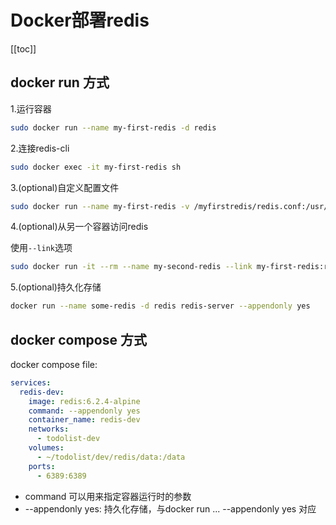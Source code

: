 # Docker部署redis

[[toc]]

## docker run 方式

1.运行容器

```bash
sudo docker run --name my-first-redis -d redis
```

2.连接redis-cli

```bash
sudo docker exec -it my-first-redis sh
```

3.(optional)自定义配置文件

```bash
sudo docker run --name my-first-redis -v /myfirstredis/redis.conf:/usr/local/etc/redis/redis.conf -d redis
```

4.(optional)从另一个容器访问redis

使用`--link`选项

```bash
sudo docker run -it --rm --name my-second-redis --link my-first-redis:redis -d redis
```

5.(optional)持久化存储

```bash
docker run --name some-redis -d redis redis-server --appendonly yes
```

## docker compose 方式

docker compose file:

```yaml
services:
  redis-dev:
    image: redis:6.2.4-alpine
    command: --appendonly yes
    container_name: redis-dev
    networks:
      - todolist-dev
    volumes:
      - ~/todolist/dev/redis/data:/data
    ports:
      - 6389:6389
```

- command 可以用来指定容器运行时的参数
- --appendonly yes: 持久化存储，与docker run ... --appendonly yes 对应

